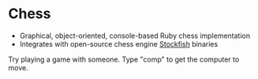 # Chess

* Graphical, object-oriented, console-based Ruby chess implementation
* Integrates with open-source chess engine [Stockfish](http://stockfishchess.org/) binaries

Try playing a game with someone. Type "comp" to get the computer to move.